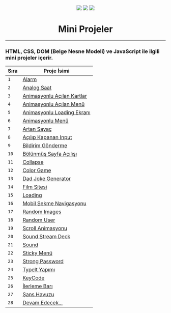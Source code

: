 <div align= "center">
<img  src="https://skillicons.dev/icons?i=html" />
<img  src="https://skillicons.dev/icons?i=css" /> 
<img  src="https://skillicons.dev/icons?i=js" /> 
<h1>Mini Projeler</h1>
</div>
<hr>
<h3>HTML, CSS, DOM (Belge Nesne Modeli) ve JavaScript ile ilgili mini projeler içerir.</h3>

| Sıra|Proje İsimi |
|----|----|
|`1`|[Alarm](https://github.com/Mehmetagkus/50Projects/tree/main/Alarm)|
|`2`|[Analog Saat](https://github.com/Mehmetagkus/50Projects/tree/main/Analog%20Saat)|
|`3`|[Animasyonlu Açılan Kartlar](https://github.com/Mehmetagkus/50Projects/tree/main/Animasyonlu%20A%C3%A7%C4%B1lan%20Kartlar)|
|`4`|[Animasyonlu Açılan Menü](https://github.com/Mehmetagkus/50Projects/tree/main/Animasyonlu%20A%C3%A7%C4%B1lan%20Men%C3%BC)|
|`5`|[Animasyonlu Loading Ekranı](https://github.com/Mehmetagkus/50Projects/tree/main/Animasyonlu%20Loading)|
|`6`|[Animasyonlu Menü](https://github.com/Mehmetagkus/50Projects/tree/main/Animasyonlu%20Men%C3%BC)|
|`7`|[Artan Sayaç](https://github.com/Mehmetagkus/50Projects/tree/main/Artan%20Saya%C3%A7)|
|`8`|[Açılıp Kapanan Input](https://github.com/Mehmetagkus/50Projects/tree/main/A%C3%A7%C4%B1l%C4%B1p%20Kapanan%20Input)|
|`9`|[Bildirim Gönderme](https://github.com/Mehmetagkus/50Projects/tree/main/Bildirim%20G%C3%B6nder)|
|`10`|[Bölünmüş Sayfa Açılışı](https://github.com/Mehmetagkus/50Projects/tree/main/B%C3%B6l%C3%BCnm%C3%BC%C5%9F%20Sayfa%20A%C3%A7%C4%B1l%C4%B1%C5%9F%C4%B1)|
|`11`|[Collapse](https://github.com/Mehmetagkus/50Projects/tree/main/Collapse)|
|`12`|[Color Game](https://github.com/Mehmetagkus/50Projects/tree/main/Color%20Game)|
|`13`|[Dad Joke Generator](https://github.com/Mehmetagkus/50Projects/tree/main/Dad%20Joke%20Generator)|
|`14`|[Film Sitesi](https://github.com/Mehmetagkus/50Projects/tree/main/Film%20Sitesi)|
|`15`|[Loading](https://github.com/Mehmetagkus/50Projects/tree/main/Loading)|
|`16`|[Mobil Sekme Navigasyonu](https://github.com/Mehmetagkus/50Projects/tree/main/Mobil%20Sekme%20Navigasyonu)|
|`17`|[Random Images](https://github.com/Mehmetagkus/50Projects/tree/main/Random%20Images)|
|`18`|[Random User](https://github.com/Mehmetagkus/50Projects/tree/main/Random%20User)|
|`19`|[Scroll Animasyonu](https://github.com/Mehmetagkus/50Projects/tree/main/Scroll%20Animasyonu)|
|`20`|[Sound Stream Deck](https://github.com/Mehmetagkus/50Projects/tree/main/Sound%20Stream%20Deck)|
|`21`|[Sound](https://github.com/Mehmetagkus/50Projects/tree/main/Sound)|
|`22`|[Sticky Menü](https://github.com/Mehmetagkus/50Projects/tree/main/Sticky%20Menu)|
|`23`|[Strong Password](https://github.com/Mehmetagkus/50Projects/tree/main/Strong%20Password)|
|`24`|[Typelt Yapımı](https://github.com/Mehmetagkus/50Projects/tree/main/Typelt%20Yap%C4%B1m%C4%B1)|
|`25`|[KeyCode](https://github.com/Mehmetagkus/50Projects/tree/main/keyCode)|
|`26`|[İlerleme Barı](https://github.com/Mehmetagkus/50Projects/tree/main/%C4%B0lerleme%20Bar%C4%B1)|
|`27`|[Şans Havuzu](https://github.com/Mehmetagkus/50Projects/tree/main/%C5%9Eans%20Havuzu)|
|`28`|[Devam Edecek...]()|
